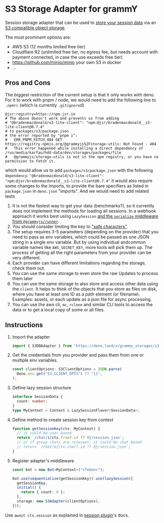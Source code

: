 # S3 Storage Adapter for grammY

Session storage adapter that can be used to
[store your session data](https://grammy.dev/plugins/session.html) via an
[S3 compatible object storage](https://en.wikipedia.org/wiki/Amazon_S3#S3_API_and_competing_services).

The most prominent options are:

- AWS S3 (12 months limited free tier)
- Cloudflare R2 (unlimited free tier, no egress fee, but needs account with
  payment connected, in case the use exceeds free tier)
- https://github.com/minio/minio your own S3 in docker
- ... <!-- is there a stable external list that compares the options? -->

## Pros and Cons

The biggest restriction of the current setup is that it only works with deno.
For it to work with pnpm / node, we would need to add the following line to
`.npmrc` (which is currently `.gitignore`d)

```
@jsr:registry=https://npm.jsr.io
# The above doesn't work and prevents us from adding
# "@bradenmacdonald/s3-lite-client": "npm:@jsr/bradenmacdonald__s3-lite-client@0.7.4"
# to packages/s3/package.json
# the error reported by "pnpm i":
#   ERR_PNPM_FETCH_404 GET https://registry.npmjs.org/@grammyjs%2Fstorage-utils: Not Found - 404
#   This error happened while installing a direct dependency of /run/media/karfau/hdd-data/dev/storages/packages/file
#   @grammyjs/storage-utils is not in the npm registry, or you have no permission to fetch it.
```

which would allow us to add `packages/s3/package.json` with the following
`dependency`:
`"@bradenmacdonald/s3-lite-client": "npm:@jsr/bradenmacdonald__s3-lite-client@0.7.4"`
it would also require some changes to the imports, to provide the bare
specifiers as listed in `package.json` in `deno.json` "imports". And we would
need to add related tests

1. It is not the fastest way to get your data (benchmarks?), so it currently
   does not implement the methods for loading all sessions. In a webhook
   approach it works best using `LazySession`
   [and the `serialize` middleware from `@grammyjs/runner`](https://grammy.dev/advanced/deployment#webhooks).
2. You should consider limiting the key to
   ["safe characters"](https://docs.aws.amazon.com/AmazonS3/latest/userguide/object-keys.html).
3. The setup requires 3-5 parameters (depending on the provider) that you need
   to pass as env variables, which could be passed as one JSON string in a
   single env variable. But by using individual andcommon variable names like
   `AWS_SECRET_KEY`, more tools will pick them up. The process of getting all
   the right parameters from your provider can be very different.
4. Each provider can have different limitations regarding the storage, check
   them out.
5. You can use the same storage to even store the raw Updates to process them
   later
6. You can use the same storage to also store and access other data using the
   `client`. It helps to think of the objects that you store as files on disk,
   where you have at least one ID as a path element (or filename). Examples:
   assets, or each update as a json file for async processing.
7. You can use the aws cli, `mc`, `rclone` and similar CLI tools to access the
   data or to get a local copy of some or all files.

## Instructions

1. Import the adapter

   ```ts
   import { S3DBAdapter } from "https://deno.land/x/grammy_storages/s3/src/mod.ts";
   ```

2. Get the credentials from you provider and pass them from one or multiple env
   variables.

   ```ts
   const clientOptions: S3ClientOptions = JSON.parse(
     Deno.env.get("S3_CLIENT_OPTS") ?? "{}",
   );
   ```

3. Define lazy session structure

   ```ts
   interface SessionData {
     count: number;
   }
   type MyContext = Context & LazySessionFlavor<SessionData>;
   ```

4. Define method to create session key from context

   ```ts
   function getSessionKey(ctx: MyContext) {
     // it could be user based
     return `/chat/${ctx.from?.id ?? 0}/session.json`;
     // or if group chats are relevant, it could be chat based
     // return `/chat/${ctx.chat?.id ?? 0}/session.json`;
   }
   ```

5. Register adapter's middleware

   ```ts
   const bot = new Bot<MyContext>("<Token>");

   bot.use(sequentialize(getSessionKey)).use(lazySession({
     getSessionKey,
     initial() {
       return { count: 0 };
     },
     storage: new S3Adapter(clientOptions),
   }));
   ```

Use `await ctx.session` as explained in
[session plugin](https://grammy.dev/plugins/session.html#lazy-sessions)'s docs.

<!--
## More examples

can be found in the [examples](./examples) folder.
-->
